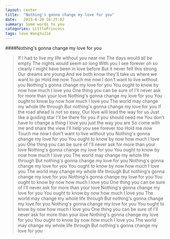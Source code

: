 ```yaml
---
layout: center
title:  "Nothing's gonna change my love for you"
date:   2015-6-20 16:25:02
summary: Some words to you
categories: LittlePrincess
tags: love WangYuJie
---
```


####Nothing's gonna change my love for you

> If I had to live my life without you near me
> The days would all be empty
> The nights would seem so long
> With you I see forever oh so clearly
> I might have been in love before
> But it never felt this strong
> Our dreams are young And we both know
> they'll take us where we want to go
> Hold me now
> Touch me now
> I don't want to live without you
> Nothing's gonna change my love for you
> You ought to know by now how much I love you
> One thing you can be sure of
> I'll never ask for more than your love
> Nothing's gonna change my love for you
> You ought to know by now how much I love you
> The world may change my whole life through
> But nothing's gonna change my love for you
> If the road ahead is not so easy,
> Our love will lead the way for us
> Just like a guiding star
> I'll be there for you if you should need me
> You don't have to change a thing
> I love you just the way you are
> So come with me and share the view
> I'll help you see forever too
> Hold me now
> Touch me now
> I don't want to live without you
> Nothing's gonna change my love for you
> You ought to know by now how much I love you
> One thing you can be sure of
> I'll never ask for more than your love
> Nothing's gonna change my love for you
> You ought to know by now how much I love you
> The world may change my whole life through
> But nothing's gonna change my love for you
> Nothing's gonna change my love for you
> You ought to know by now how much I love you
> The world may change my whole life through
> But nothing's gonna change my love for you
> Nothing's gonna change my love for you
> You ought to know by now how much I love you
> One thing you can be sure of
> I'll never ask for more than your love
> Nothing's gonna change my love for you
> You ought to know by now how much I love you
> The world may change my whole life through
> But nothing's gonna change my love for you
> Nothing's gonna change my love for you
> You ought to know by now how much I love you
> One thing you can be sure of
> I'll never ask for more than your love
> Nothing's gonna change my love for you
> You ought to know by now how much I love you
> The world may change my whole life through
> But nothing's gonna change my love for you
